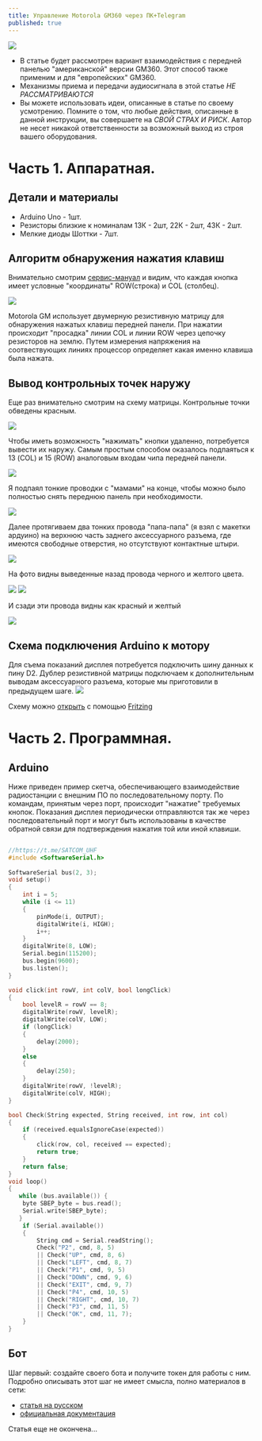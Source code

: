 ```yaml
---
title: Управление Motorola GM360 через ПК+Telegram
published: true
---
```

![](/images/bot_gm360.gif)
- В статье будет рассмотрен вариант взаимодействия с передней панелью "американской" версии GM360. Этот способ также применим и для "европейских" GM360.
- Механизмы приема и передачи аудиосигнала в этой статье *НЕ РАССМАТРИВАЮТСЯ*
- Вы можете использовать идеи, описанные в статье по своему усмотрению. Помните о том, что любые действия, описанные в данной инструкции, вы совершаете на *СВОЙ СТРАХ И РИСК*. Автор не несет никакой ответственности за возможный выход из строя вашего оборудования.

# [](#header-1) Часть 1. Аппаратная.
## [](#header-2) Детали и материалы

- Arduino Uno - 1шт.
- Резисторы близкие к номиналам 13К - 2шт, 22К - 2шт, 43К - 2шт.
- Мелкие диоды Шоттки - 7шт.
  
## [](#header-2) Алгоритм обнаружения нажатия клавиш

Внимательно смотрим [сервис-мануал](/docs/MotorolaGM.pdf) и видим, что каждая кнопка имеет условные "координаты" ROW(строка) и COL (столбец).

![](/images/keypad.png)

Motorola GM использует двумерную резистивную матрицу для обнаружения нажатых клавиш передней панели. При нажатии происходит "просадка" линии COL и линии ROW через цепочку резисторов на землю. Путем измерения напряжения на соотвествующих линиях процессор определяет какая именно клавиша была нажата.

## [](#header-2) Вывод контрольных точек наружу

Еще раз внимательно смотрим на схему матрицы. Контрольные точки обведены красным. 

![](/images/checkpoints.png)

Чтобы иметь возможность "нажимать" кнопки удаленно, потребуется вывести их наружу. Самым простым способом оказалось подпаяться к 13 (COL) и 15 (ROW) аналоговым входам чипа передней панели.

![](/images/connect_to.png)

Я подпаял тонкие проводки с "мамами" на конце, чтобы можно было полностью снять переднюю панель при необходимости. 

![](/images/wires_panel_chip.png)

Далее протягиваем два тонких провода "папа-папа" (я взял с макетки ардуино) на верхнюю часть заднего аксессуарного разъема, где имеются свободные отверстия, но отсутствуют контактные штыри. 

![](../images/rear_pins.png)

На фото видны выведенные назад провода черного и желтого цвета.

![](/images/wires_under_panel.png)
![](../images/wires1.png)

И сзади эти провода видны как красный и желтый

![](../images/wires2.jpg)

## [](#header-2) Схема подключения Arduino к мотору

Для съема показаний дисплея потребуется подключить шину данных к пину D2. Дублер резистивной матрицы подключаем к дополнительным выводам аксессуарного разъема, которые мы приготовили в предыдущем шаге.
![](/images/fritzing.png)

Схему можно [открыть](/docs/Schematics.fzz) с помощью [Fritzing](https://fritzing.org/)

# [](#header-1) Часть 2. Программная.
## [](#header-2) Arduino

Ниже приведен пример скетча, обеспечивающего взаимодействие радиостанции с внешним ПО по последовательному порту. По командам, принятым через порт, происходит "нажатие" требуемых кнопок. Показания дисплея периодически отправляются так же через последовательный порт и могут быть использованы в качестве обратной связи для подтверждения нажатия той или иной клавиши.

```c++

//https://t.me/SATCOM_UHF
#include <SoftwareSerial.h>
 
SoftwareSerial bus(2, 3);
void setup()
{
    int i = 5;
    while (i <= 11)
    {
        pinMode(i, OUTPUT);
        digitalWrite(i, HIGH);
        i++;
    }
    digitalWrite(8, LOW);
    Serial.begin(115200);
    bus.begin(9600);
    bus.listen();
}

void click(int rowV, int colV, bool longClick)
{
    bool levelR = rowV == 8;
    digitalWrite(rowV, levelR);
    digitalWrite(colV, LOW);
    if (longClick)
    {
        delay(2000);
    }
    else
    {
        delay(250);
    }
    digitalWrite(rowV, !levelR);
    digitalWrite(colV, HIGH);
}

bool Check(String expected, String received, int row, int col)
{
    if (received.equalsIgnoreCase(expected))
    {
        click(row, col, received == expected);
        return true;
    }
    return false;
}
void loop()
{  
   while (bus.available()) {
    byte SBEP_byte = bus.read();
    Serial.write(SBEP_byte);
   }
    if (Serial.available())
    {
        String cmd = Serial.readString();
        Check("P2", cmd, 8, 5)
        || Check("UP", cmd, 8, 6)
        || Check("LEFT", cmd, 8, 7)
        || Check("P1", cmd, 9, 5)
        || Check("DOWN", cmd, 9, 6)
        || Check("EXIT", cmd, 9, 7)
        || Check("P4", cmd, 10, 5)
        || Check("RIGHT", cmd, 10, 7)
        || Check("P3", cmd, 11, 5)
        || Check("OK", cmd, 11, 7);
    }
}

```

## [](#header-2) Бот

Шаг первый: создайте своего бота и получите токен для работы с ним. Подробно описывать этот шаг не имеет смысла, полно материалов в сети:

- [статья на русском](https://botcreators.ru/blog/botfather-instrukciya/)
- [официальная документация](https://core.telegram.org/bots#6-botfather)
  
Статья еще не окончена...
